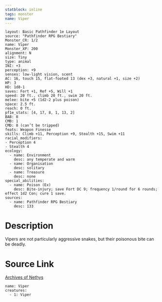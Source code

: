 ```yaml
---
statblock: inline
tags: monster
name: Viper
---
```

```statblock
layout: Basic Pathfinder 1e Layout
source: "Pathfinder RPG Bestiary"
Monster_CR: 1/2
name: Viper
Monster_XP: 200
alignment: N
size: Tiny
type: animal
INI: +3
perception: +9
senses: low-light vision, scent
AC: 16, touch 15, flat-footed 13 (dex +3, natural +1, size +2)
HP: 3
HD: 1d8-1
saves: Fort +1, Ref +5, Will +1
speed: 20 ft., climb 20 ft., swim 20 ft.
melee: bite +5 (1d2-2 plus poison)
space: 2.5 ft.
reach: 0 ft.
pf1e_stats: [4, 17, 8, 1, 13, 2]
BAB: 0
CMB: 1
CMD: 8 (can’t be tripped)
feats: Weapon Finesse
skills: Climb +11, Perception +9, Stealth +15, Swim +11
racial_modifiers:
- Perception 4
- Stealth 4
ecology:
  - name: Environment
    desc: any temperate and warm
  - name: Organisation
    desc: solitary
  - name: Treasure
    desc: none
special_abilities:
  - name: Poison (Ex)
    desc: Bite-injury; save Fort DC 9; frequency 1/round for 6 rounds; effect 1d2 Con; cure 1 save.
sources:
  - name: Pathfinder RPG Bestiary
    desc: 133
```
# Description
Vipers are not particularly aggressive snakes, but their poisonous bite can be deadly.
# Source Link
[Archives of Nethys](https://aonprd.com/MonsterDisplay.aspx?ItemName=Viper)
```encounter-table
name: Viper
creatures:
  - 1: Viper
```
